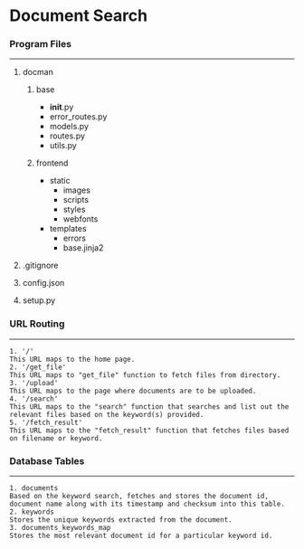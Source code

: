 # Document Search

### Program Files
---
1. docman
	1. base
		* __init__.py
		* error_routes.py
		* models.py
		* routes.py
		* utils.py

	2. frontend
		* static
			* images
			* scripts
			* styles
			* webfonts
		* templates
			* errors
			* base.jinja2

2. .gitignore
3.  config.json
4.  setup.py	    

### URL Routing
---
	1. '/'
	This URL maps to the home page.
	2. '/get_file'
	This URL maps to "get_file" function to fetch files from directory.
	3. '/upload'
	This URL maps to the page where documents are to be uploaded.
	4. '/search'
	This URL maps to the "search" function that searches and list out the relevant files based on the keyword(s) provided.
	5. '/fetch_result'
	This URL maps to the "fetch_result" function that fetches files based on filename or keyword.

### Database Tables
---
	1. documents
	Based on the keyword search, fetches and stores the document id, document name along with its timestamp and checksum into this table.
    2. keywords
	Stores the unique keywords extracted from the document.
    3. documents_keywords_map
	Stores the most relevant document id for a particular keyword id.
